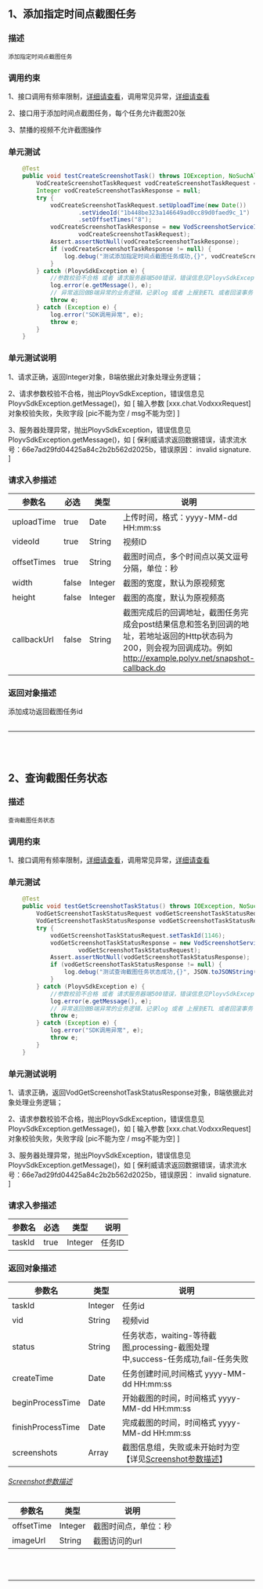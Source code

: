 ## 1、添加指定时间点截图任务
### 描述
```
添加指定时间点截图任务
```
### 调用约束
1、接口调用有频率限制，[详细请查看](/limit.md)，调用常见异常，[详细请查看](/exceptionDoc)


2、接口用于添加时间点截图任务，每个任务允许截图20张

3、禁播的视频不允许截图操作
### 单元测试
```java
	@Test
	public void testCreateScreenshotTask() throws IOException, NoSuchAlgorithmException {
        VodCreateScreenshotTaskRequest vodCreateScreenshotTaskRequest = new VodCreateScreenshotTaskRequest();
        Integer vodCreateScreenshotTaskResponse = null;
        try {
            vodCreateScreenshotTaskRequest.setUploadTime(new Date())
                    .setVideoId("1b448be323a146649ad0cc89d0faed9c_1")
                    .setOffsetTimes("8");
            vodCreateScreenshotTaskResponse = new VodScreenshotServiceImpl().createScreenshotTask(
                    vodCreateScreenshotTaskRequest);
            Assert.assertNotNull(vodCreateScreenshotTaskResponse);
            if (vodCreateScreenshotTaskResponse != null) {
                log.debug("测试添加指定时间点截图任务成功,{}", vodCreateScreenshotTaskResponse);
            }
        } catch (PloyvSdkException e) {
            //参数校验不合格 或者 请求服务器端500错误，错误信息见PloyvSdkException.getMessage()
            log.error(e.getMessage(), e);
            // 异常返回做B端异常的业务逻辑，记录log 或者 上报到ETL 或者回滚事务
            throw e;
        } catch (Exception e) {
            log.error("SDK调用异常", e);
            throw e;
        }
    }
```
### 单元测试说明
1、请求正确，返回Integer对象，B端依据此对象处理业务逻辑；

2、请求参数校验不合格，抛出PloyvSdkException，错误信息见PloyvSdkException.getMessage()，如 [ 输入参数 [xxx.chat.VodxxxRequest]对象校验失败，失败字段 [pic不能为空 / msg不能为空] ]

3、服务器处理异常，抛出PloyvSdkException，错误信息见PloyvSdkException.getMessage()，如 [ 保利威请求返回数据错误，请求流水号：66e7ad29fd04425a84c2b2b562d2025b，错误原因： invalid signature. ]
### 请求入参描述

| 参数名 | 必选 | 类型 | 说明 | 
| -- | -- | -- | -- | 
| uploadTime | true | Date | 上传时间，格式：yyyy-MM-dd HH:mm:ss | 
| videoId | true | String | 视频ID | 
| offsetTimes | true | String | 截图时间点，多个时间点以英文逗号分隔，单位：秒 | 
| width | false | Integer | 截图的宽度，默认为原视频宽 | 
| height | false | Integer | 截图的高度，默认为原视频高 | 
| callbackUrl | false | String | 截图完成后的回调地址，截图任务完成会post结果信息和签名到回调的地址，若地址返回的Http状态码为200，则会视为回调成功。例如 http://example.polyv.net/snapshot-callback.do | 

### 返回对象描述

添加成功返回截图任务id
<br /><br />

------------------

<br /><br />

## 2、查询截图任务状态
### 描述
```
查询截图任务状态
```
### 调用约束
1、接口调用有频率限制，[详细请查看](/limit.md)，调用常见异常，[详细请查看](/exceptionDoc)

### 单元测试
```java
	@Test
	public void testGetScreenshotTaskStatus() throws IOException, NoSuchAlgorithmException {
        VodGetScreenshotTaskStatusRequest vodGetScreenshotTaskStatusRequest = new VodGetScreenshotTaskStatusRequest();
        VodGetScreenshotTaskStatusResponse vodGetScreenshotTaskStatusResponse = null;
        try {
            vodGetScreenshotTaskStatusRequest.setTaskId(1146);
            vodGetScreenshotTaskStatusResponse = new VodScreenshotServiceImpl().getScreenshotTaskStatus(
                    vodGetScreenshotTaskStatusRequest);
            Assert.assertNotNull(vodGetScreenshotTaskStatusResponse);
            if (vodGetScreenshotTaskStatusResponse != null) {
                log.debug("测试查询截图任务状态成功,{}", JSON.toJSONString(vodGetScreenshotTaskStatusResponse));
            }
        } catch (PloyvSdkException e) {
            //参数校验不合格 或者 请求服务器端500错误，错误信息见PloyvSdkException.getMessage()
            log.error(e.getMessage(), e);
            // 异常返回做B端异常的业务逻辑，记录log 或者 上报到ETL 或者回滚事务
            throw e;
        } catch (Exception e) {
            log.error("SDK调用异常", e);
            throw e;
        }
    }
```
### 单元测试说明
1、请求正确，返回VodGetScreenshotTaskStatusResponse对象，B端依据此对象处理业务逻辑；

2、请求参数校验不合格，抛出PloyvSdkException，错误信息见PloyvSdkException.getMessage()，如 [ 输入参数 [xxx.chat.VodxxxRequest]对象校验失败，失败字段 [pic不能为空 / msg不能为空] ]

3、服务器处理异常，抛出PloyvSdkException，错误信息见PloyvSdkException.getMessage()，如 [ 保利威请求返回数据错误，请求流水号：66e7ad29fd04425a84c2b2b562d2025b，错误原因： invalid signature. ]
### 请求入参描述

| 参数名 | 必选 | 类型 | 说明 | 
| -- | -- | -- | -- | 
| taskId | true | Integer | 任务ID | 

### 返回对象描述


| 参数名 | 类型 | 说明 | 
| -- | -- | -- | 
| taskId | Integer | 任务id | 
| vid | String | 视频vid | 
| status | String | 任务状态，waiting-等待截图,processing-截图处理中,success-任务成功,fail-任务失败 | 
| createTime | Date | 任务创建时间,时间格式 yyyy-MM-dd HH:mm:ss | 
| beginProcessTime | Date | 开始截图的时间，时间格式 yyyy-MM-dd HH:mm:ss | 
| finishProcessTime | Date | 完成截图的时间，时间格式 yyyy-MM-dd HH:mm:ss | 
| screenshots | Array | 截图信息组，失败或未开始时为空【详见[Screenshot参数描述](screenshotService.md?id=polyv26)】 | 

<h6 id="polyv26"><a href="#/screenshotService.md?id=polyv26"data-id="Screenshot参数描述"class="anchor"><span>Screenshot参数描述</span></a></h6> <!-- {docsify-ignore} -->

| 参数名 | 类型 | 说明 | 
| -- | -- | -- | 
| offsetTime | Integer | 截图时间点，单位：秒 | 
| imageUrl | String | 截图访问的url | 

<br /><br />

------------------

<br /><br />


